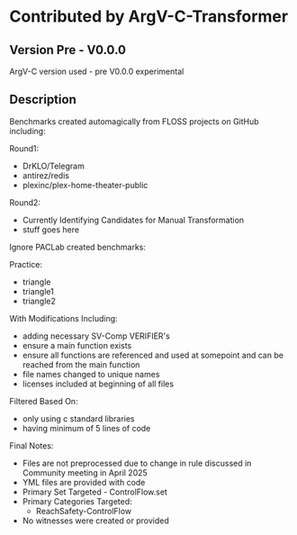 # Contributed by ArgV-C-Transformer

## Version Pre - V0.0.0

ArgV-C version used - pre V0.0.0 experimental

## Description

Benchmarks created automagically from FLOSS projects on GitHub including:

Round1:

- DrKLO/Telegram
- antirez/redis
- plexinc/plex-home-theater-public

Round2:

- Currently Identifying Candidates for Manual Transformation
- stuff goes here

Ignore PACLab created benchmarks:

Practice:

- triangle
- triangle1
- triangle2

With Modifications Including:

- adding necessary SV-Comp VERIFIER's
- ensure a main function exists
- ensure all functions are referenced and used at somepoint and can be
reached from the main function
- file names changed to unique names
- licenses included at beginning of all files

Filtered Based On:

- only using c standard libraries
- having minimum of 5 lines of code

Final Notes:

- Files are not preprocessed due to change in rule discussed in Community
meeting in April 2025
- YML files are provided with code
- Primary Set Targeted - ControlFlow.set
- Primary Categories Targeted:
  - ReachSafety-ControlFlow
- No witnesses were created or provided

